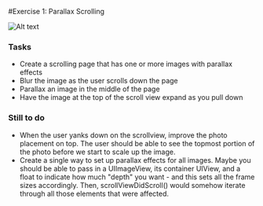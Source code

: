 #Exercise 1: Parallax Scrolling

![Alt text](https://github.com/bkobash/ios-designers-continuing/raw/master/wk1-parallax/wk1-parallax.gif)

### Tasks
* Create a scrolling page that has one or more images with parallax effects
* Blur the image as the user scrolls down the page
* Parallax an image in the middle of the page
* Have the image at the top of the scroll view expand as you pull down

### Still to do
* When the user yanks down on the scrollview, improve the photo placement on top. The user should be able to see the topmost portion of the photo before we start to scale up the image. 
* Create a single way to set up parallax effects for all images. Maybe you should be able to pass in a UIImageView, its container UIView, and a float to indicate how much "depth" you want - and this sets all the frame sizes accordingly. Then,  scrollViewDidScroll() would somehow iterate through all those elements that were affected. 
